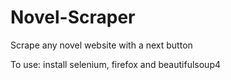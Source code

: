 # Novel-Scraper
Scrape any novel website with a next button

To use: install selenium, firefox and beautifulsoup4
